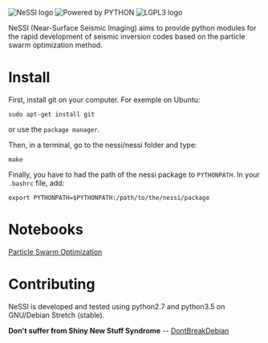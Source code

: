 ![NeSSI logo](https://raw.githubusercontent.com/wiki/PageotD/nessi/images/nessi.png)
![Powered by PYTHON](https://www.python.org/static/community_logos/python-powered-w-100x40.png)
![LGPL3 logo](https://www.gnu.org/graphics/lgplv3-88x31.png)

NeSSI (Near-Surface Seismic Imaging) aims to provide python modules for the rapid development of seismic inversion codes based on the particle swarm optimization method.

# Install
First, install git on your computer. For exemple on Ubuntu:

`sudo apt-get install git`

or use the `package manager`.

Then, in a terminal, go to the nessi/nessi folder and type:

`make`

Finally, you have to had the path of the nessi package to `PYTHONPATH`. In your `.bashrc` file, add:

`export PYTHONPATH=$PYTHONPATH:/path/to/the/nessi/package`

# Notebooks
[Particle Swarm Optimization](examples/particle_swarm/ParticleSwarmOptimization.md)
# Contributing

NeSSI is developed and tested using python2.7 and python3.5 on GNU/Debian Stretch (stable). 

**Don't suffer from Shiny New Stuff Syndrome** -- [DontBreakDebian](https://wiki.debian.org/DontBreakDebian#Don.27t_suffer_from_Shiny_New_Stuff_Syndrome)
